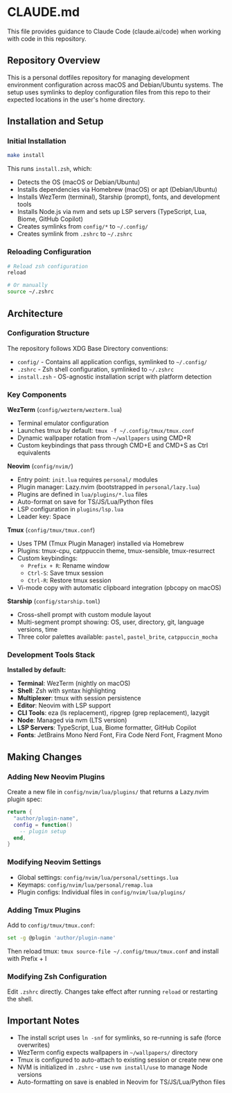 # CLAUDE.md

This file provides guidance to Claude Code (claude.ai/code) when working with code in this repository.

## Repository Overview

This is a personal dotfiles repository for managing development environment configuration across macOS and Debian/Ubuntu systems. The setup uses symlinks to deploy configuration files from this repo to their expected locations in the user's home directory.

## Installation and Setup

### Initial Installation
```bash
make install
```
This runs `install.zsh`, which:
- Detects the OS (macOS or Debian/Ubuntu)
- Installs dependencies via Homebrew (macOS) or apt (Debian/Ubuntu)
- Installs WezTerm (terminal), Starship (prompt), fonts, and development tools
- Installs Node.js via nvm and sets up LSP servers (TypeScript, Lua, Biome, GitHub Copilot)
- Creates symlinks from `config/*` to `~/.config/`
- Creates symlink from `.zshrc` to `~/.zshrc`

### Reloading Configuration
```bash
# Reload zsh configuration
reload

# Or manually
source ~/.zshrc
```

## Architecture

### Configuration Structure

The repository follows XDG Base Directory conventions:
- `config/` - Contains all application configs, symlinked to `~/.config/`
- `.zshrc` - Zsh shell configuration, symlinked to `~/.zshrc`
- `install.zsh` - OS-agnostic installation script with platform detection

### Key Components

**WezTerm** (`config/wezterm/wezterm.lua`)
- Terminal emulator configuration
- Launches tmux by default: `tmux -f ~/.config/tmux/tmux.conf`
- Dynamic wallpaper rotation from `~/wallpapers` using CMD+R
- Custom keybindings that pass through CMD+E and CMD+S as Ctrl equivalents

**Neovim** (`config/nvim/`)
- Entry point: `init.lua` requires `personal/` modules
- Plugin manager: Lazy.nvim (bootstrapped in `personal/lazy.lua`)
- Plugins are defined in `lua/plugins/*.lua` files
- Auto-format on save for TS/JS/Lua/Python files
- LSP configuration in `plugins/lsp.lua`
- Leader key: Space

**Tmux** (`config/tmux/tmux.conf`)
- Uses TPM (Tmux Plugin Manager) installed via Homebrew
- Plugins: tmux-cpu, catppuccin theme, tmux-sensible, tmux-resurrect
- Custom keybindings:
  - `Prefix + R`: Rename window
  - `Ctrl-S`: Save tmux session
  - `Ctrl-R`: Restore tmux session
- Vi-mode copy with automatic clipboard integration (pbcopy on macOS)

**Starship** (`config/starship.toml`)
- Cross-shell prompt with custom module layout
- Multi-segment prompt showing: OS, user, directory, git, language versions, time
- Three color palettes available: `pastel`, `pastel_brite`, `catppuccin_mocha`

### Development Tools Stack

**Installed by default:**
- **Terminal**: WezTerm (nightly on macOS)
- **Shell**: Zsh with syntax highlighting
- **Multiplexer**: tmux with session persistence
- **Editor**: Neovim with LSP support
- **CLI Tools**: eza (ls replacement), ripgrep (grep replacement), lazygit
- **Node**: Managed via nvm (LTS version)
- **LSP Servers**: TypeScript, Lua, Biome formatter, GitHub Copilot
- **Fonts**: JetBrains Mono Nerd Font, Fira Code Nerd Font, Fragment Mono

## Making Changes

### Adding New Neovim Plugins
Create a new file in `config/nvim/lua/plugins/` that returns a Lazy.nvim plugin spec:
```lua
return {
  "author/plugin-name",
  config = function()
    -- plugin setup
  end,
}
```

### Modifying Neovim Settings
- Global settings: `config/nvim/lua/personal/settings.lua`
- Keymaps: `config/nvim/lua/personal/remap.lua`
- Plugin configs: Individual files in `config/nvim/lua/plugins/`

### Adding Tmux Plugins
Add to `config/tmux/tmux.conf`:
```bash
set -g @plugin 'author/plugin-name'
```
Then reload tmux: `tmux source-file ~/.config/tmux/tmux.conf` and install with Prefix + I

### Modifying Zsh Configuration
Edit `.zshrc` directly. Changes take effect after running `reload` or restarting the shell.

## Important Notes

- The install script uses `ln -snf` for symlinks, so re-running is safe (force overwrites)
- WezTerm config expects wallpapers in `~/wallpapers/` directory
- Tmux is configured to auto-attach to existing session or create new one
- NVM is initialized in `.zshrc` - use `nvm install/use` to manage Node versions
- Auto-formatting on save is enabled in Neovim for TS/JS/Lua/Python files
